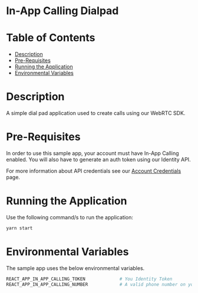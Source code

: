 # In-App Calling Dialpad

 # Table of Contents

* [Description](#description)
* [Pre-Requisites](#pre-requisites)
* [Running the Application](#running-the-application)
* [Environmental Variables](#environmental-variables)

# Description

A simple dial pad application used to create calls using our WebRTC SDK.

# Pre-Requisites

In order to use this sample app, your account must have In-App Calling enabled. You will also have to generate an auth token using our Identity API.

For more information about API credentials see our [Account Credentials](https://dev.bandwidth.com/docs/account/credentials) page.

# Running the Application

Use the following command/s to run the application:

```sh
yarn start
```

# Environmental Variables

The sample app uses the below environmental variables.

```sh
REACT_APP_IN_APP_CALLING_TOKEN             # You Identity Token
REACT_APP_IN_APP_CALLING_NUMBER            # A valid phone number on your account
```
